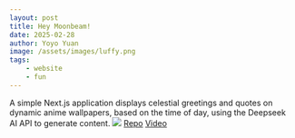 ```yaml
---
layout: post
title: Hey Moonbeam!
date: 2025-02-28
author: Yoyo Yuan
image: /assets/images/luffy.png
tags:
    - website
    - fun
---
```

A simple Next.js application displays celestial greetings and quotes on dynamic anime wallpapers, based on the time of day, using the Deepseek AI API to generate content.
![](/assets/images/moonbeam.png)
[Repo](https://github.com/exanova-y/moonbeam)
[Video](https://youtu.be/4i1nBDi0lqw?si=mEhNma6UBd_devar)